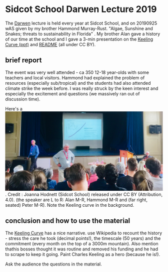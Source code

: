 # Sidcot School Darwen Lecture 2019

The [Darwen](https://en.wikipedia.org/wiki/John_Davies,_1st_Baron_Darwen) lecture is held every year at Sidcot School, and on 20190925 wAS 
given by my brother Hammond Murray-Rust. "Algae, Sunshine and Snakes; threats to sustainability in Florida" . My brother Alan gave a history of 
our time at the school and I gave a 3-min presentation on the [Keeling Curve (ppt)](KeelingSidcot.pptx) and [README](README.md) (all under CC BY).

## brief report
The event was very well attended - ca 350 12-18 year-olds with some teachers and local visitors. Hammond had explained the problem of resources 
(especially sub/tropical) and the students had also attended climate strike the week before. I was really struck by the keen interest and especially the excitement and
questions (we massively ran out of discussion time).

Here's a ![photo of the Q and A](SidcotSchool20190925.jpg). Credit : Joanna Hodnett (Sidcot School) released under CC BY (Attribution, 4.0).
(the speaker are L to R: Alan M-R, Hammond M-R and (far right, seated) Peter M-R). Note the Keeling curve in the background.

## conclusion and how to use the material
The [Keeling Curve](https://en.wikipedia.org/wiki/Keeling_Curve) has a nice narrative. use Wikipedia to recount the history - stress the care he took (decimal points!), the timescale (50 years) and
the commitment (every month on the top of a 3000m mountain). Also mention thathis bosses thought it was routine and removed his funding and he had to scrape to keep it going.
Paint Charles Keeling as a hero (because he is!). 

Ask the audience the questions in the material. 


